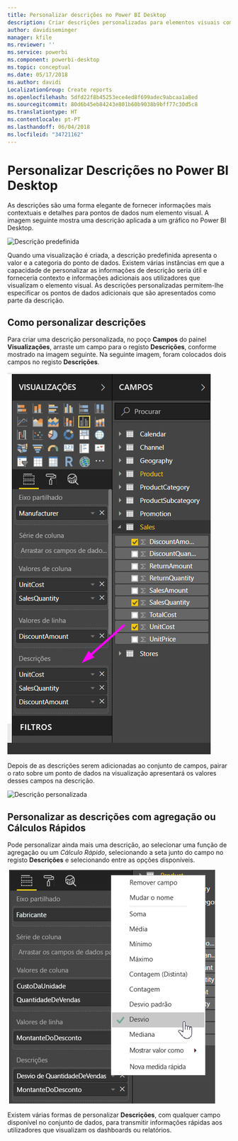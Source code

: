 ```yaml
---
title: Personalizar descrições no Power BI Desktop
description: Criar descrições personalizadas para elementos visuais com arrastar e largar
author: davidiseminger
manager: kfile
ms.reviewer: ''
ms.service: powerbi
ms.component: powerbi-desktop
ms.topic: conceptual
ms.date: 05/17/2018
ms.author: davidi
LocalizationGroup: Create reports
ms.openlocfilehash: 5dfd22f8b45253ece4ed8f699adec9abcaa1a8ed
ms.sourcegitcommit: 80d6b45eb84243e801b60b9038b9bff77c30d5c8
ms.translationtype: HT
ms.contentlocale: pt-PT
ms.lasthandoff: 06/04/2018
ms.locfileid: "34721162"
---
```

# <a name="customizing-tooltips-in-power-bi-desktop"></a>Personalizar Descrições no Power BI Desktop
As descrições são uma forma elegante de fornecer informações mais contextuais e detalhes para pontos de dados num elemento visual. A imagem seguinte mostra uma descrição aplicada a um gráfico no Power BI Desktop.

![Descrição predefinida](media/desktop-custom-tooltips/custom-tooltips-1.png)

Quando uma visualização é criada, a descrição predefinida apresenta o valor e a categoria do ponto de dados. Existem várias instâncias em que a capacidade de personalizar as informações de descrição seria útil e forneceria contexto e informações adicionais aos utilizadores que visualizam o elemento visual. As descrições personalizadas permitem-lhe especificar os pontos de dados adicionais que são apresentados como parte da descrição.

## <a name="how-to-customize-tooltips"></a>Como personalizar descrições
Para criar uma descrição personalizada, no poço **Campos** do painel **Visualizações**, arraste um campo para o registo **Descrições**, conforme mostrado na imagem seguinte. Na seguinte imagem, foram colocados dois campos no registo **Descrições**.

![Adicionar campos de descrição](media/desktop-custom-tooltips/custom-tooltips-2.png)

Depois de as descrições serem adicionadas ao conjunto de campos, pairar o rato sobre um ponto de dados na visualização apresentará os valores desses campos na descrição.

![Descrição personalizada](media/desktop-custom-tooltips/custom-tooltips-3.png)

## <a name="customizing-tooltips-with-aggregation-or-quick-calcs"></a>Personalizar as descrições com agregação ou Cálculos Rápidos
Pode personalizar ainda mais uma descrição, ao selecionar uma função de agregação ou um *Cálculo Rápido*, selecionando a seta junto do campo no registo **Descrições** e selecionando entre as opções disponíveis.

![Descrição com Cálculo Rápido](media/desktop-custom-tooltips/custom-tooltips-4.png)

Existem várias formas de personalizar **Descrições**, com qualquer campo disponível no conjunto de dados, para transmitir informações rápidas aos utilizadores que visualizam os dashboards ou relatórios.

